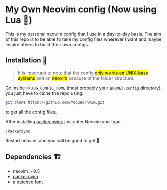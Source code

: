 # My Own Neovim config (Now using Lua 🤯)
This is my personal neovim config that I use in a day-to-day basis.
The aim of this repo is to be able to take my config files wherever I want and maybe inspire others to build their own configs.


## Installation 🧰
>It is important to note that the config <mark>only works on UNIX-base systems</mark> and on <mark>neovim</mark> because of the folder structure.

Go inside ⚙ `XDG_CONFIG_HOME` (most probably your `$HOME/.config` directory), you just have to clone the repo using: 
```bash
git clone https://github.com/Yoquec/nvim.git
```
to get all the config files.


After installing [packer.nvim](https://github.com/wbthomason/packer.nvim), just enter Neovim and type

```vimL
:PackerSync
```

Restart neovim, and you will be good to go! 🎉


## Dependencies 🏗
- neovim > 0.5
- [packer.nvim](https://github.com/wbthomason/packer.nvim)
- a [patched font](nerdfonts.com)


